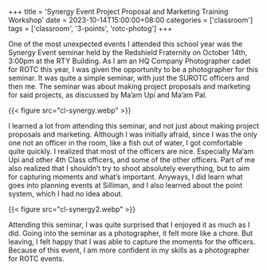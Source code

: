 +++
title = 'Synergy Event Project Proposal and Marketing Training Workshop'
date = 2023-10-14T15:00:00+08:00
categories = ['classroom']
tags = ['classroom', '3-points', 'rotc-photog']
+++

One of the most unexpected events I attended this school year was the Synergy Event seminar held by the Redshield Fraternity on October 14th, 3:00pm at the RTY Building. As I am an HQ Company Photographer cadet for ROTC this year, I was given the opportunity to be a photographer for this seminar. It was quite a simple seminar, with just the SUROTC officers and then me. The seminar was about making project proposals and marketing for said projects, as discussed by Ma’am Upi and Ma’am Pal.

{{< figure src="cl-synergy.webp" >}}

I learned a lot from attending this seminar, and not just about making project proposals and marketing. Although I was initially afraid, since I was the only one not an officer in the room, like a fish out of water, I got comfortable quite quickly. I realized that most of the officers are nice. Especially Ma’am Upi and other 4th Class officers, and some of the other officers. Part of me also realized that I shouldn’t try to shoot absolutely everything, but to aim for capturing moments and what’s important. Anyways, I did learn what goes into planning events at Silliman, and I also learned about the point system, which I had no idea about.

{{< figure src="cl-synergy2.webp" >}}

Attending this seminar, I was quite surprised that I enjoyed it as much as I did. Going into the seminar as a photographer, it felt more like a chore. But leaving, I felt happy that I was able to capture the moments for the officers. Because of this event, I am more confident in my skills as a photographer for ROTC events.
